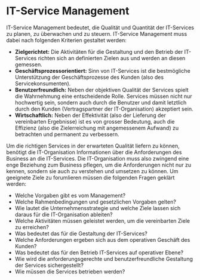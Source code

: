 # IT-Service Management

IT-Service Management bedeutet, die Qualität und Quantität der IT-Services zu planen, 
zu überwachen und zu steuern. IT-Service Management muss dabei nach folgenden
Kriterien gestaltet werden:

* **Zielgerichtet:** Die Aktivitäten für die Gestaltung und den Betrieb der IT-Services richten sich an definierten Zielen aus und werden an diesen gemessen.
* **Geschäftsprozessorientiert:** Sinn von IT-Services ist die bestmögliche Unterstützung der Geschäftsprozesse des Kunden (also des Servicekonsumenten).
* **Benutzerfreundlich:** Neben der objektiven Qualität der Services spielt die Wahrnehmung eine entscheidende Rolle. Services müssen nicht nur hochwertig sein, sondern auch durch die Benutzer und damit letztlich durch den Kunden (Vertragspartner der IT-Organisation) akzeptiert sein.
* **Wirtschaftlich:** Neben der Effektivität (also der Lieferung der vereinbarten Ergebnisse)
ist es von grosser Bedeutung, auch die Effizienz (also die Zielerreichung mit angemessenem Aufwand) zu betrachten und permanent zu verbessern.

Um die richtigen Services in der erwarteten Qualität liefern zu können, benötigt die 
IT-Organisation Informationen über die Anforderungen des Business an die IT-Services.
Die IT-Organisation muss also zwingend eine enge Beziehung zum Business pflegen, um
die Anforderungen nicht nur zu kennen, sondern sie auch zu verstehen und umsetzen zu
können. Um geeignete Ziele zu forumlieren müssen die folgenden Fragen geklärt werden:

* Welche Vorgaben gibt es vom Management? 
* Welche Rahmenbedingungen und gesetzlichen Vorgaben gelten? 
* Wie lautet die Unternehmensstrategie und welche Ziele lassen sich daraus für die IT-Organisation ableiten?
* Welche Aktivitäten müssen geleistet werden, um die vereinbarten Ziele zu erreichen? 
* Was bedeutet das für die Gestaltung der IT-Services?
* Welche Anforderungen ergeben sich aus dem operativen Geschäft des Kunden? 
* Was bedeutet das für den Betrieb IT-Services auf operativer Ebene? 
* Wie wird die anforderungsgerechte und benutzerfreundliche Gestaltung der Services sichergestellt? 
* Wie müssen die Services betrieben werden?

